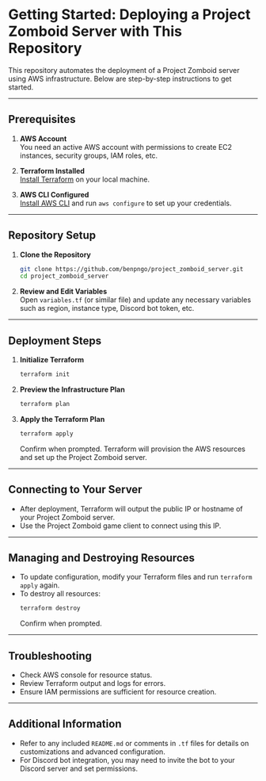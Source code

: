 # Getting Started: Deploying a Project Zomboid Server with This Repository

This repository automates the deployment of a Project Zomboid server using AWS infrastructure. Below are step-by-step instructions to get started.

---

## Prerequisites

1. **AWS Account**  
   You need an active AWS account with permissions to create EC2 instances, security groups, IAM roles, etc.

2. **Terraform Installed**  
   [Install Terraform](https://www.terraform.io/downloads.html) on your local machine.

3. **AWS CLI Configured**  
   [Install AWS CLI](https://docs.aws.amazon.com/cli/latest/userguide/getting-started-install.html) and run `aws configure` to set up your credentials.

---

## Repository Setup

1. **Clone the Repository**
   ```sh
   git clone https://github.com/benpngo/project_zomboid_server.git
   cd project_zomboid_server
   ```

2. **Review and Edit Variables**  
   Open `variables.tf` (or similar file) and update any necessary variables such as region, instance type, Discord bot token, etc.

---

## Deployment Steps

1. **Initialize Terraform**
   ```sh
   terraform init
   ```

2. **Preview the Infrastructure Plan**
   ```sh
   terraform plan
   ```

3. **Apply the Terraform Plan**
   ```sh
   terraform apply
   ```
   Confirm when prompted. Terraform will provision the AWS resources and set up the Project Zomboid server.

---

## Connecting to Your Server

- After deployment, Terraform will output the public IP or hostname of your Project Zomboid server.
- Use the Project Zomboid game client to connect using this IP.

---

## Managing and Destroying Resources

- To update configuration, modify your Terraform files and run `terraform apply` again.
- To destroy all resources:
   ```sh
   terraform destroy
   ```
   Confirm when prompted.

---

## Troubleshooting

- Check AWS console for resource status.
- Review Terraform output and logs for errors.
- Ensure IAM permissions are sufficient for resource creation.

---

## Additional Information

- Refer to any included `README.md` or comments in `.tf` files for details on customizations and advanced configuration.
- For Discord bot integration, you may need to invite the bot to your Discord server and set permissions.

